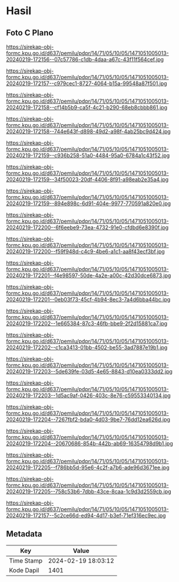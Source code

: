 # Hasil

## Foto C Plano

https://sirekap-obj-formc.kpu.go.id/d637/pemilu/pdpr/14/71/05/10/05/1471051005013-20240219-172156--07c57786-c1db-4daa-a67c-43f11f564cef.jpg

https://sirekap-obj-formc.kpu.go.id/d637/pemilu/pdpr/14/71/05/10/05/1471051005013-20240219-172157--c979cec1-8727-4064-b15a-99548a87f501.jpg

https://sirekap-obj-formc.kpu.go.id/d637/pemilu/pdpr/14/71/05/10/05/1471051005013-20240219-172158--cf14b5b9-ca5f-4c21-b290-68eb8cbbb861.jpg

https://sirekap-obj-formc.kpu.go.id/d637/pemilu/pdpr/14/71/05/10/05/1471051005013-20240219-172158--744e643f-d898-49d2-a98f-4ab25bc9d424.jpg

https://sirekap-obj-formc.kpu.go.id/d637/pemilu/pdpr/14/71/05/10/05/1471051005013-20240219-172159--c936b258-51a0-4484-95a0-6784a1c43f52.jpg

https://sirekap-obj-formc.kpu.go.id/d637/pemilu/pdpr/14/71/05/10/05/1471051005013-20240219-172159--34f50023-20df-4406-8f91-a98eab2e35a4.jpg

https://sirekap-obj-formc.kpu.go.id/d637/pemilu/pdpr/14/71/05/10/05/1471051005013-20240219-172159--894e898c-6d91-404e-9977-770591a820e0.jpg

https://sirekap-obj-formc.kpu.go.id/d637/pemilu/pdpr/14/71/05/10/05/1471051005013-20240219-172200--6f6eebe9-73ea-4732-91e0-cfdbd6e8390f.jpg

https://sirekap-obj-formc.kpu.go.id/d637/pemilu/pdpr/14/71/05/10/05/1471051005013-20240219-172200--f59f948d-c4c9-4be6-a1c1-aa8f43ecf3bf.jpg

https://sirekap-obj-formc.kpu.go.id/d637/pemilu/pdpr/14/71/05/10/05/1471051005013-20240219-172201--f4e98597-50de-4a2e-a00c-42d30dce6873.jpg

https://sirekap-obj-formc.kpu.go.id/d637/pemilu/pdpr/14/71/05/10/05/1471051005013-20240219-172201--0eb03f73-45cf-4b94-8ec3-7a4d6bba44bc.jpg

https://sirekap-obj-formc.kpu.go.id/d637/pemilu/pdpr/14/71/05/10/05/1471051005013-20240219-172202--1e665384-87c3-46fb-bbe9-2f2d15881ca7.jpg

https://sirekap-obj-formc.kpu.go.id/d637/pemilu/pdpr/14/71/05/10/05/1471051005013-20240219-172202--c1ca3413-01bb-4502-be55-3ad7887e19b1.jpg

https://sirekap-obj-formc.kpu.go.id/d637/pemilu/pdpr/14/71/05/10/05/1471051005013-20240219-172203--5de639fe-03d5-4e65-8843-d10ea0333dd2.jpg

https://sirekap-obj-formc.kpu.go.id/d637/pemilu/pdpr/14/71/05/10/05/1471051005013-20240219-172203--1d5ac9af-0426-403c-8e76-c59553340134.jpg

https://sirekap-obj-formc.kpu.go.id/d637/pemilu/pdpr/14/71/05/10/05/1471051005013-20240219-172204--7267fbf2-bda0-4d03-9be7-76dd12ea626d.jpg

https://sirekap-obj-formc.kpu.go.id/d637/pemilu/pdpr/14/71/05/10/05/1471051005013-20240219-172204--20670686-854b-442b-ab69-16354798d9b1.jpg

https://sirekap-obj-formc.kpu.go.id/d637/pemilu/pdpr/14/71/05/10/05/1471051005013-20240219-172205--f786bb5d-95e6-4c2f-a7b6-ade96d3671ee.jpg

https://sirekap-obj-formc.kpu.go.id/d637/pemilu/pdpr/14/71/05/10/05/1471051005013-20240219-172205--758c53b6-7dbb-43ce-8caa-1c9d3d2559cb.jpg

https://sirekap-obj-formc.kpu.go.id/d637/pemilu/pdpr/14/71/05/10/05/1471051005013-20240219-172157--5c2ce66d-ed94-4d17-b3ef-71ef316ec9ec.jpg


## Metadata

| Key        | Value               |
| ---------- | ------------------- |
| Time Stamp | 2024-02-19 18:03:12 |
| Kode Dapil | 1401                |



